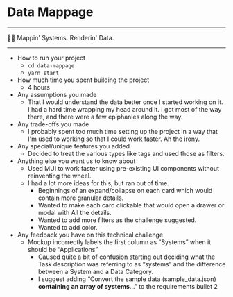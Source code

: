 # Data Mappage

----------------------- ------------------------------------
💁‍♂️                      Mappin' Systems. Renderin' Data.

------------------------------------------------------------

- How to run your project
  - `cd data-mappage`
  - `yarn start`
- How much time you spent building the project
  - 4 hours
- Any assumptions you made
  - That I would understand the data better once I started working on it. I had a hard time wrapping my head around it. I got most of the way there, and there were a few epiphanies along the way.
- Any trade-offs you made
  - I probably spent too much time setting up the project in a way that I'm used to working so that I could work faster. Ah the irony.
- Any special/unique features you added
  - Decided to treat the various types like tags and used those as filters.
- Anything else you want us to know about
  - Used MUI to work faster using pre-existing UI components without reinventing the wheel.
  - I had a lot more ideas for this, but ran out of time.
    - Beginnings of an expand/collapse on each card which would contain more granular details.
    - Wanted to make each card clickable that would open a drawer or modal with All the details.
    - Wanted to add more filters as the challenge suggested.
    - Wanted to add color.
- Any feedback you have on this technical challenge
  - Mockup incorrectly labels the first column as “Systems” when it should be “Applications”
    - Caused quite a bit of confusion starting out deciding what the Task description was referring to as “systems” and the difference between a System and a Data Category.
    - I suggest adding “Convert the sample data (sample_data.json) **containing an array of systems**…” to the requirements bullet 2
